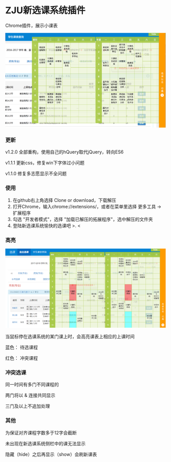 # ZJU新选课系统插件

Chrome插件，展示小课表

![show](img/ZJUxk-1.png)

### 更新

v1.2.0 全部重构，使用自己的hQuery取代jQuery，转向ES6

v1.1.1 更新css，修复win下字体过小问题

v1.1.0 修复多志愿显示不全问题

### 使用

1. 在github右上角选择 Clone or download，下载解压
2. 打开Chrome，输入chrome://extensions/，或者在菜单里选择 更多工具 -> 扩展程序
3. 勾选 "开发者模式"，选择 "加载已解压的拓展程序"，选中解压的文件夹
4. 登陆新选课系统愉快的选课吧 >. <

### 高亮

![show](img/ZJUxk-2.png)

当鼠标停在选课系统的某门课上时，会高亮课表上相应的上课时间

蓝色： 待选课程

红色： 冲突课程


### 冲突选课

同一时间有多门不同课程的

两门将以 & 连接共同显示

三门及以上不追加处理

### 其他

为保证对齐课程字数多于12字会截断

未出现在新选课系统侧栏中的课无法显示

隐藏（hide）之后再显示（show）会刷新课表
